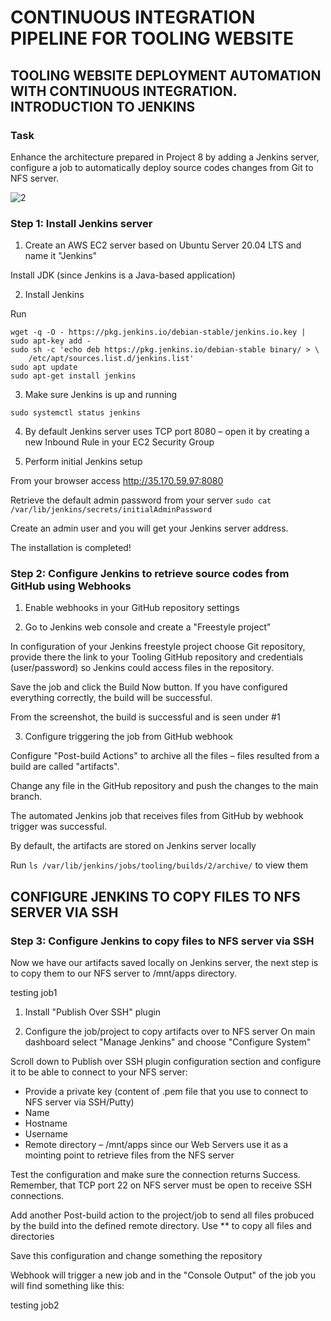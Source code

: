 # CONTINUOUS INTEGRATION PIPELINE FOR TOOLING WEBSITE
## TOOLING WEBSITE DEPLOYMENT AUTOMATION WITH CONTINUOUS INTEGRATION. INTRODUCTION TO JENKINS

### Task
Enhance the architecture prepared in Project 8 by adding a Jenkins server, configure a job to automatically deploy source codes changes from Git to NFS server.

![2](https://user-images.githubusercontent.com/34113547/166131266-b4f9beaa-bd83-4c87-bf52-62b31bb812ad.png)


### Step 1: Install Jenkins server

1. Create an AWS EC2 server based on Ubuntu Server 20.04 LTS and name it "Jenkins"

Install JDK (since Jenkins is a Java-based application)

2. Install Jenkins

Run 
```
wget -q -O - https://pkg.jenkins.io/debian-stable/jenkins.io.key | sudo apt-key add -
sudo sh -c 'echo deb https://pkg.jenkins.io/debian-stable binary/ > \
    /etc/apt/sources.list.d/jenkins.list'
sudo apt update
sudo apt-get install jenkins
```

3. Make sure Jenkins is up and running

`sudo systemctl status jenkins`

4. By default Jenkins server uses TCP port 8080 – open it by creating a new Inbound Rule in your EC2 Security Group

5. Perform initial Jenkins setup

From your browser access http://35.170.59.97:8080

Retrieve the default admin password from your server
`sudo cat /var/lib/jenkins/secrets/initialAdminPassword`

Create an admin user and you will get your Jenkins server address.

The installation is completed!


### Step 2: Configure Jenkins to retrieve source codes from GitHub using Webhooks

1. Enable webhooks in your GitHub repository settings

2. Go to Jenkins web console and create a "Freestyle project"

In configuration of your Jenkins freestyle project choose Git repository, provide there the link to your Tooling GitHub repository and credentials (user/password) so Jenkins could access files in the repository.

Save the job and click the Build Now button. If you have configured everything correctly, the build will be successful.

From the screenshot, the build is successful and is seen under #1

3. Configure triggering the job from GitHub webhook

Configure "Post-build Actions" to archive all the files – files resulted from a build are called "artifacts".

Change any file in the GitHub repository and push the changes to the main branch.


The automated Jenkins job that receives files from GitHub by webhook trigger was successful.

By default, the artifacts are stored on Jenkins server locally

Run `ls /var/lib/jenkins/jobs/tooling/builds/2/archive/` to view them

## CONFIGURE JENKINS TO COPY FILES TO NFS SERVER VIA SSH

### Step 3: Configure Jenkins to copy files to NFS server via SSH

Now we have our artifacts saved locally on Jenkins server, the next step is to copy them to our NFS server to /mnt/apps directory.

testing job1

1. Install "Publish Over SSH" plugin

2. Configure the job/project to copy artifacts over to NFS server
On main dashboard select "Manage Jenkins" and choose "Configure System"

Scroll down to Publish over SSH plugin configuration section and configure it to be able to connect to your NFS server:

* Provide a private key (content of .pem file that you use to connect to NFS server via SSH/Putty)
* Name
* Hostname
* Username
* Remote directory – /mnt/apps since our Web Servers use it as a mointing point to retrieve files from the NFS server


Test the configuration and make sure the connection returns Success. Remember, that TCP port 22 on NFS server must be open to receive SSH connections.

Add another Post-build action to the project/job to send all files probuced by the build into the defined remote directory. Use ** to copy all files and directories

Save this configuration and change something the repository

Webhook will trigger a new job and in the "Console Output" of the job you will find something like this:

testing job2
